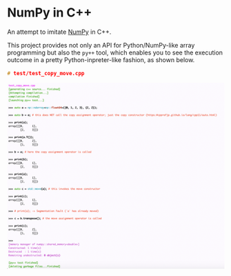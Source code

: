 # NumPy in C++

An attempt to imitate [NumPy](https://numpy.org/) in C++.

This project provides not only an API for Python/NumPy-like array programming but also the `py++` tool, which enables you to see the execution outcome in a pretty Python-inpreter-like fashion, as shown below.

```c++
# test/test_copy_move.cpp
```

![a](https://github.com/RyotaUshio/numpy/blob/main/fig/py++.png?raw=true)

